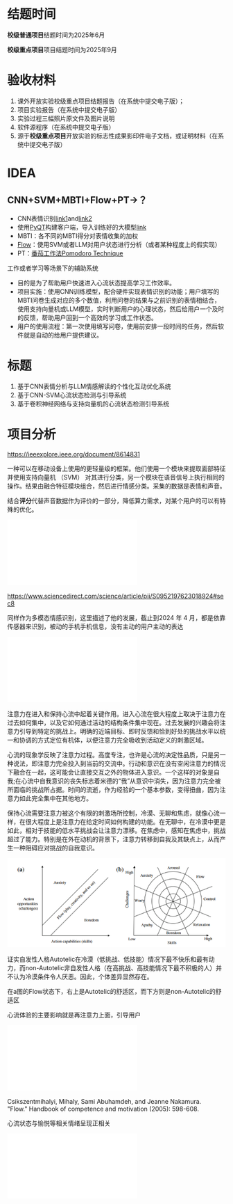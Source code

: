 # 结题时间

**校级普通项目**结题时间为2025年6月

**校级重点项目**项目结题时间为2025年9月

# 验收材料

1. 课外开放实验校级重点项目结题报告（在系统中提交电子版）；
2. 项目实验报告（在系统中提交电子版）
3. 实验过程三幅照片原文件及图片说明
4. 软件源程序（在系统中提交电子版）
5. 源于**校级重点项目**开放实验的标志性成果影印件电子文档，或证明材料（在系统中提交电子版）

# IDEA


## CNN+SVM+MBTI+Flow+PT→？


* CNN表情识别[link1](https://www.kaggle.com/code/naeemahmedhaji/facial-expression-recognition-using-cnn)and[link2](https://www.kaggle.com/code/mohammedabdeldayem/facial-expression-recognition)
* 使用[PyQT](https://www.kaggle.com/code/mohammedabdeldayem/facial-expression-recognition)构建客户端，导入训练好的大模型[link](https://zhuanlan.zhihu.com/p/274436031)
* MBTI：各不同的MBTI得分对表情收集的加权
* [Flow](https://en.wikipedia.org/wiki/Flow_(psychology))：使用SVM或者LLM对用户状态进行分析（或者某种程度上的假实现）
* PT：[番茄工作法Pomodoro Technique](../杂记/番茄工作法Pomodoro%20Technique.md)

工作或者学习等场景下的辅助系统

* 目的是为了帮助用户快速进入心流状态提高学习工作效率。
* 项目实施：使用CNN训练模型，配合硬件实现表情识别的功能；用户填写的MBTI问卷生成对应的多个数值，利用问卷的结果与之前识别的表情相结合，使用支持向量机或LLM模型，实时判断用户的心理状态，然后给用户一个及时的反馈，帮助用户回到一个高效的学习或工作状态。
* 用户的使用流程：第一次使用填写问卷，使用前安排一段时间的任务，然后软件就是自动的给用户提供建议。

# 标题

1. 基于CNN表情分析与LLM情感解读的个性化互动优化系统
2. 基于CNN-SVM心流状态检测与引导系统
3. 基于卷积神经网络与支持向量机的心流状态检测引导系统


# 项目分析

https://ieeexplore.ieee.org/document/8614831

一种可以在移动设备上使用的更轻量级的框架。他们使用一个模块来提取面部特征并使用支持向量机 （SVM） 对其进行分类，另一个模块在语音信号上执行相同的操作。结果由融合特征模块组合，然后进行情感分类。采集的数据是表情和声音。

结合**评分**代替声音数据作为评价的一部分，降低算力需求，对某个用户的可以有特殊的优化。

![](Automated%20Facial%20Expression%20and%20Speech%20Emotion.pdf)

https://www.sciencedirect.com/science/article/pii/S0952197623018924#sec8

同样作为多模态情感识别，这里描述了他的发展，截止到2024 年 4 月，都是依靠传感器来识别，被动的手机手机信息，没有主动的用户主动的表达

![](MultimodalEmotionRecognitionviaConvolutionalNeuralNetworks.pdf)


注意力在进入和保持心流中起着关键作用。进入心流在很大程度上取决于注意力在过去如何集中，以及它如何通过活动的结构条件集中现在。过去发展的兴趣会将注意力引导到特定的挑战上。明确的近端目标、即时反馈和恰到好处的挑战水平以统一和协调的方式定位有机体，以便注意力完全吸收到活动定义的刺激区域。

心流的现象学反映了注意力过程。高度专注，也许是心流的决定性品质，只是另一种说法，即注意力完全投入到当前的交流中。行动和意识在没有空闲注意力的情况下融合在一起，这可能会让直接交互之外的物体进入意识。一个这样的对象是自我;在心流中自我意识的丧失标志着米德的“我”从意识中消失，因为注意力完全被所面临的挑战所占据。时间的流逝，作为经验的一个基本参数，变得扭曲，因为注意力如此完全集中在其他地方。

保持心流需要注意力被这个有限的刺激场所控制，冷漠、无聊和焦虑，就像心流一样，在很大程度上是注意力在给定时间如何构建的功能。在无聊中，在冷漠中更是如此，相对于技能的低水平挑战会让注意力漂移。在焦虑中，感知在焦虑中，挑战超过了能力。特别是在外在动机的背景下，注意力转移到自我及其缺点上，从而产生一种阻碍应对挑战的自我意识。

![](附件/action%20capabilities%20and%20skills.png)

证实自发性人格Autotelic在冷漠（低挑战、低技能）情况下最不快乐和最有动力，而non-Autotelic非自发性人格（在高挑战、高技能情况下最不积极的人）并不认为冷漠条件令人厌恶。因此，个体差异显然存在。

在a图的Flow状态下，右上是Autotelic的舒适区，而下方则是non-Autotelic的舒适区


心流体验的主要影响就是再注意力上面，引导用户


![](The%20Concept%20of%20Flow.pdf)


Csikszentmihalyi, Mihaly, Sami Abuhamdeh, and Jeanne Nakamura. "Flow." Handbook of competence and motivation (2005): 598-608.

心流状态与愉悦等相关情绪呈现正相关


![](Flow.pdf)
